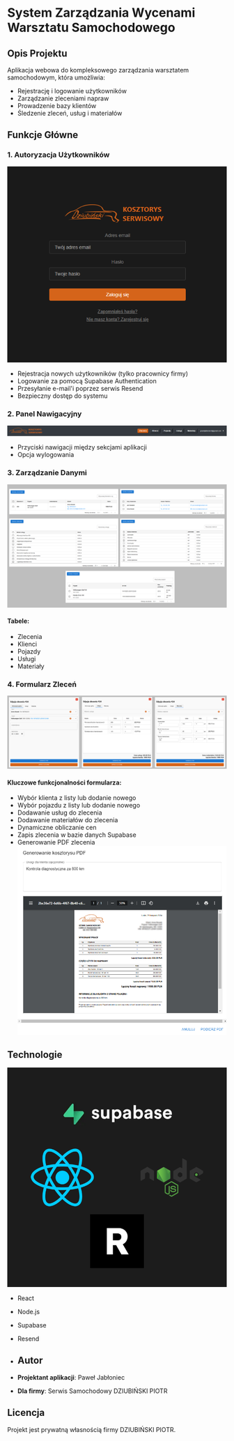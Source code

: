 # System Zarządzania Wycenami Warsztatu Samochodowego

## Opis Projektu

Aplikacja webowa do kompleksowego zarządzania warsztatem samochodowym, która umożliwia:
- Rejestrację i logowanie użytkowników
- Zarządzanie zleceniami napraw
- Prowadzenie bazy klientów
- Śledzenie zleceń, usług i materiałów

## Funkcje Główne

### 1. Autoryzacja Użytkowników
![Login Page](screenshots/login.png)

- Rejestracja nowych użytkowników (tylko pracownicy firmy)
- Logowanie za pomocą Supabase Authentication
- Przesyłanie e-mail'i poprzez serwis Resend
- Bezpieczny dostęp do systemu

### 2. Panel Nawigacyjny
![Navbar](screenshots/navbar.png)

- Przyciski nawigacji między sekcjami aplikacji
- Opcja wylogowania

### 3. Zarządzanie Danymi
![Tabele](screenshots/tabele.png)
#### Tabele:
- Zlecenia
- Klienci
- Pojazdy
- Usługi
- Materiały

### 4. Formularz Zleceń
![Order Form](screenshots/orderform.png)

#### Kluczowe funkcjonalności formularza:
- Wybór klienta z listy lub dodanie nowego
- Wybór pojazdu z listy lub dodanie nowego
- Dodawanie usług do zlecenia
- Dodawanie materiałów do zlecenia
- Dynamiczne obliczanie cen
- Zapis zlecenia w bazie danych Supabase
- Generowanie PDF zlecenia
![PDF](screenshots/generator_pdf.png)

## Technologie
![Technologie](screenshots/technologie.png)

- React
- Node.js
- Supabase 
- Resend

- ## Autor

- **Projektant aplikacji**: Paweł Jabłoniec
- **Dla firmy**: Serwis Samochodowy DZIUBIŃSKI PIOTR

## Licencja

Projekt jest prywatną własnością firmy DZIUBIŃSKI PIOTR.
